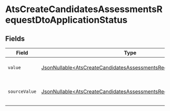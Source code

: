 # AtsCreateCandidatesAssessmentsRequestDtoApplicationStatus


## Fields

| Field                                                                                                                                                | Type                                                                                                                                                 | Required                                                                                                                                             | Description                                                                                                                                          | Example                                                                                                                                              |
| ---------------------------------------------------------------------------------------------------------------------------------------------------- | ---------------------------------------------------------------------------------------------------------------------------------------------------- | ---------------------------------------------------------------------------------------------------------------------------------------------------- | ---------------------------------------------------------------------------------------------------------------------------------------------------- | ---------------------------------------------------------------------------------------------------------------------------------------------------- |
| `value`                                                                                                                                              | [JsonNullable\<AtsCreateCandidatesAssessmentsRequestDtoValue>](../../models/components/AtsCreateCandidatesAssessmentsRequestDtoValue.md)             | :heavy_minus_sign:                                                                                                                                   | The status of the application.                                                                                                                       | hired                                                                                                                                                |
| `sourceValue`                                                                                                                                        | [JsonNullable\<AtsCreateCandidatesAssessmentsRequestDtoSourceValue>](../../models/components/AtsCreateCandidatesAssessmentsRequestDtoSourceValue.md) | :heavy_minus_sign:                                                                                                                                   | The source value of the application status.                                                                                                          | Hired                                                                                                                                                |